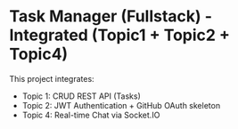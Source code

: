 # Task Manager (Fullstack) - Integrated (Topic1 + Topic2 + Topic4)

This project integrates:
- Topic 1: CRUD REST API (Tasks)
- Topic 2: JWT Authentication + GitHub OAuth skeleton
- Topic 4: Real-time Chat via Socket.IO


